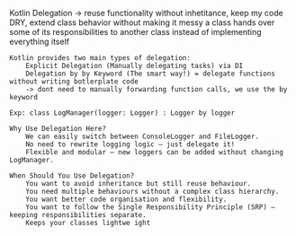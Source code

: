 Kotlin Delegation
	-> reuse functionality without inhetitance, keep my code DRY, extend class behavior without making it messy
	a class hands over some of its responsibilities to another class instead of implementing everything itself
	
	Kotlin provides two main types of delegation:
		Explicit Delegation (Manually delegating tasks) via DI
		Delegation by by Keyword (The smart way!) = delegate functions without writing botlerplate code
		-> dont need to manually forwarding function calls, we use the by keyword

	Exp: class LogManager(logger: Logger) : Logger by logger

	Why Use Delegation Here?
		We can easily switch between ConsoleLogger and FileLogger.
		No need to rewrite logging logic — just delegate it!
		Flexible and modular — new loggers can be added without changing LogManager.
	
	When Should You Use Delegation?
		You want to avoid inheritance but still reuse behaviour.
		You need multiple behaviours without a complex class hierarchy.
		You want better code organisation and flexibility.
		You want to follow the Single Responsibility Principle (SRP) — keeping responsibilities separate.
		Keeps your classes lightwe ight